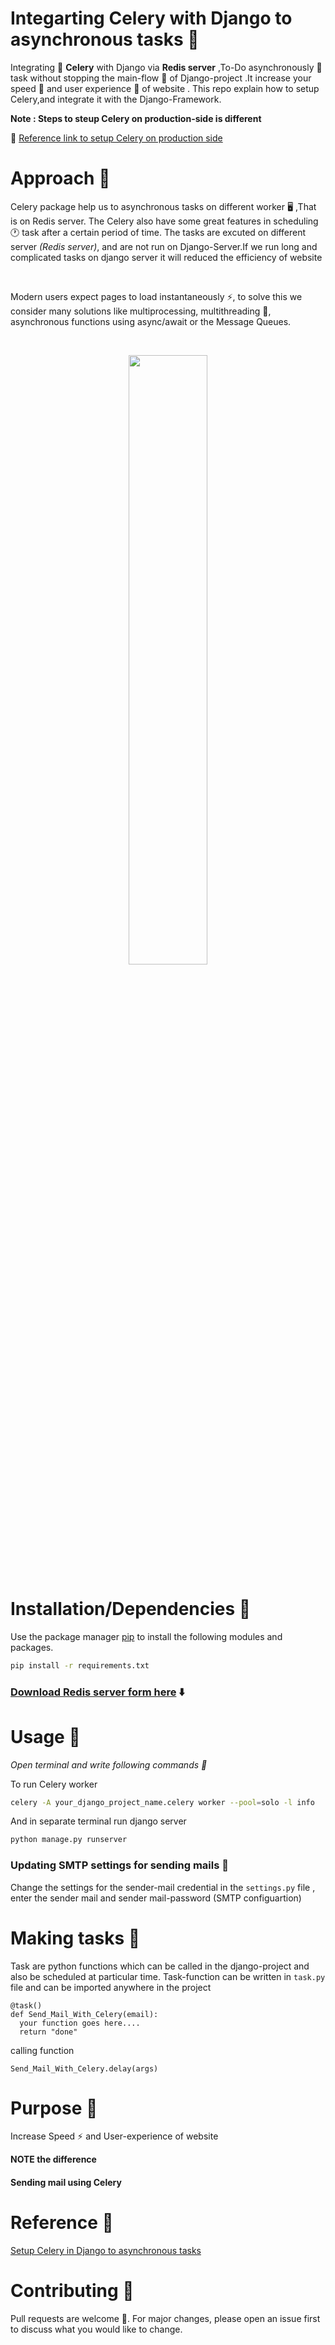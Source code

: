 # Integarting Celery with Django to asynchronous tasks 📃
Integrating 🔗 **Celery** with Django via **Redis server** ,To-Do asynchronously 👀task without stopping the main-flow 📃 of Django-project .It increase your speed 🚀 and user experience 🤵 of website .
This repo explain how to setup Celery,and integrate it with the Django-Framework.

**Note : Steps to steup Celery on production-side is different**
<br>

🏁 [Reference link to setup Celery on production side](https://medium.com/koko-networks/a-complete-guide-to-production-ready-celery-configuration-5777780b3166)

# Approach 🏁
Celery package help us to asynchronous tasks on different worker 🖥️ ,That is on Redis server. The Celery also have some great features in scheduling 🕐 task after a certain period of time.
The tasks are excuted on different server *(Redis server)*, and are not run on Django-Server.If we run long and complicated tasks on django server it will reduced the efficiency of website

<br>

Modern users expect pages to load instantaneously ⚡, to solve this we consider many solutions like multiprocessing, multithreading 🧵, asynchronous functions using async/await or the Message Queues.

<br>

<p align="center">
  <img src="https://miro.medium.com/max/1050/0*ppAh-AtPSXGbUAvE.png" style="height:50%;width:50%;">
</p>

# Installation/Dependencies 💾

Use the package manager [pip](https://pip.pypa.io/en/stable/) to install the following modules and packages. 

```bash
pip install -r requirements.txt
```

### [Download Redis server form here](https://download.redis.io/releases/redis-6.2.6.tar.gz) ⬇️ 

# Usage 🔭

*Open terminal and write following commands 📝*


To run Celery worker
```bash
celery -A your_django_project_name.celery worker --pool=solo -l info
```
And in separate terminal run django server
```bash
python manage.py runserver
```

### Updating SMTP settings for sending mails 📨
Change the settings for the sender-mail credential in the `settings.py` file , enter the sender mail and sender mail-password (SMTP configuartion)


# Making tasks 📖
Task are python functions which can be called in the django-project and also be scheduled at particular time.
Task-function can be written in `task.py` file and can be imported anywhere in the project

```
@task()
def Send_Mail_With_Celery(email):
  your function goes here....
  return "done"
```

calling function

```
Send_Mail_With_Celery.delay(args)
```

# Purpose 📢
Increase Speed ⚡ and User-experience of website

**NOTE the difference**

#### Sending mail using Celery





# Reference 🔗
[Setup Celery in Django to asynchronous tasks](https://realpython.com/asynchronous-tasks-with-django-and-celery/)

# Contributing 🤵
Pull requests are welcome 🖤. For major changes, please open an issue first to discuss what you would like to change.
